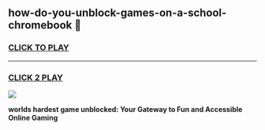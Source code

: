 
## how-do-you-unblock-games-on-a-school-chromebook 👋
<h3>
<a href="https://premium.freeplayer.one?title=how-do-you-unblock-games-on-a-school-chromebook&ref=14F">CLICK TO PLAY</a></h3>
<hr>

<h3>
<a href="https://premium.freeplayer.one?title=how-do-you-unblock-games-on-a-school-chromebook&ref=14F">CLICK 2 PLAY</a>
  
</h3>

<a href="https://premium.freeplayer.one?title=how-do-you-unblock-games-on-a-school-chromebook&ref=12F/"><img src="https://clearcache.store/games.png"></a>


**worlds hardest game unblocked: Your Gateway to Fun and Accessible Online Gaming**

